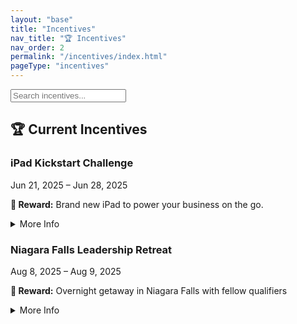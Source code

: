 ```yaml
---
layout: "base"
title: "Incentives"
nav_title: "🏆 Incentives"
nav_order: 2
permalink: "/incentives/index.html"
pageType: "incentives"
---
```


<section class="mb-8">
  <input id="search-input" type="text" placeholder="Search incentives..." class="border border-gray-300 px-4 py-2 rounded w-full shadow-sm focus:outline-none focus:ring-2 focus:ring-yellow-400">
</section>

## 🏆 Current Incentives

<div class="grid sm:grid-cols-1 md:grid-cols-1 lg:grid-cols-2 gap-6">
<div class="searchable bg-white border border-gray-200 rounded-lg shadow-sm hover:shadow-md transition p-4 flex flex-col gap-2">
  <div class="flex justify-between items-center">
    <h3 class="text-lg font-semibold text-gray-900">iPad Kickstart Challenge</h3>
    <div class="text-xs bg-yellow-100 text-yellow-800 font-semibold px-2 py-1 rounded w-max">
    Jun 21, 2025 – Jun 28, 2025
  </div>
  </div>

  <p class="text-sm text-gray-700"><strong>🎁 Reward:</strong> Brand new iPad to power your business on the go.</p>

  <details class="mt-1">
    <summary class="text-blue-600 cursor-pointer text-sm font-medium">More Info</summary>
    <div class="mt-2 text-sm text-gray-800 space-y-2">
      <p><strong>Description:</strong> Earn an iPad by launching your business strong! This limited-time challenge rewards new teammates who take fast action and hit key activity goals in their first week.</p>
      <p><strong>Eligibility:</strong> Open to new teamasadasdasmates who join between June 21–28, 2025 and complete the required onboarding activities within 7 days.</p>
    </div>
  </details>
</div>
<div class="searchable bg-white border border-gray-200 rounded-lg shadow-sm hover:shadow-md transition p-4 flex flex-col gap-2">
  <div class="flex justify-between items-center">
    <h3 class="text-lg font-semibold text-gray-900">Niagara Falls Leadership Retreat</h3>
    <div class="text-xs bg-yellow-100 text-yellow-800 font-semibold px-2 py-1 rounded w-max">
    Aug 8, 2025 – Aug 9, 2025
  </div>
  </div>

  <p class="text-sm text-gray-700"><strong>🎁 Reward:</strong> Overnight getaway in Niagara Falls with fellow qualifiers</p>

  <details class="mt-1">
    <summary class="text-blue-600 cursor-pointer text-sm font-medium">More Info</summary>
    <div class="mt-2 text-sm text-gray-800 space-y-2">
      <p><strong>Description:</strong> Join us for an exclusive day of inspiration and connection! We'll start the morning with a powerful visit to Luciano's office, followed by an overnight retreat in Niagara Falls for all qualifiers. This is your chance to unwind, bond with top performers, and recharge for the next level.</p>
      <p><strong>Eligibility:</strong> Achieve 3 sales of $3,000 or more during the month of July</p>
    </div>
  </details>
</div>
</div>